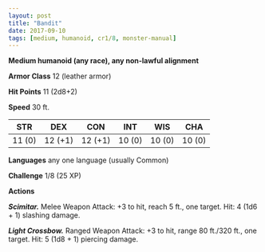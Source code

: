 ```yaml
---
layout: post
title: "Bandit"
date: 2017-09-10
tags: [medium, humanoid, cr1/8, monster-manual]
---
```


**Medium humanoid (any race), any non-lawful alignment**

**Armor Class** 12 (leather armor)

**Hit Points** 11 (2d8+2)

**Speed** 30 ft.

|   STR   |   DEX   |   CON   |   INT   |   WIS   |   CHA   |
|:-----:|:-----:|:-----:|:-----:|:-----:|:-----:|
| 11 (0) | 12 (+1) | 12 (+1) | 10 (0) | 10 (0) | 10 (0) |

**Languages** any one language (usually Common)

**Challenge** 1/8 (25 XP)

**Actions**

***Scimitar.*** Melee Weapon Attack: +3 to hit, reach 5 ft., one target. Hit: 4 (1d6 + 1) slashing damage.

***Light Crossbow.*** Ranged Weapon Attack: +3 to hit, range 80 ft./320 ft., one target. Hit: 5 (1d8 + 1) piercing damage.


